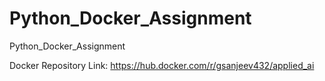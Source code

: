 # Python_Docker_Assignment
Python_Docker_Assignment

Docker Repository Link: https://hub.docker.com/r/gsanjeev432/applied_ai
